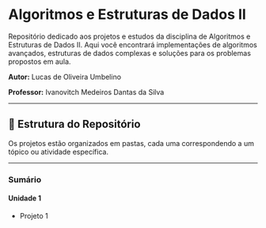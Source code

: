 # Algoritmos e Estruturas de Dados II

Repositório dedicado aos projetos e estudos da disciplina de Algoritmos e Estruturas de Dados II. Aqui você encontrará implementações de algoritmos avançados, estruturas de dados complexas e soluções para os problemas propostos em aula.

**Autor:** Lucas de Oliveira Umbelino

**Professor:** Ivanovitch Medeiros Dantas da Silva

---

## 📂 Estrutura do Repositório

Os projetos estão organizados em pastas, cada uma correspondendo a um tópico ou atividade específica.

---

### Sumário

#### Unidade 1

* Projeto 1
